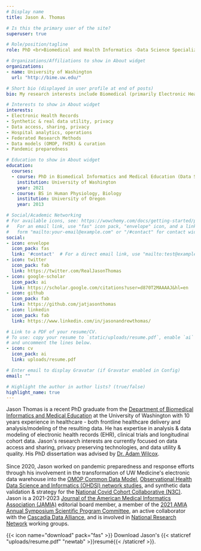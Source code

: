 ```yaml
---
# Display name
title: Jason A. Thomas

# Is this the primary user of the site?
superuser: true

# Role/position/tagline
role: PhD <br>Biomedical and Health Informatics -Data Science Specialization

# Organizations/Affiliations to show in About widget
organizations:
- name: University of Washington
  url: "http://bime.uw.edu/"

# Short bio (displayed in user profile at end of posts)
bio: My research interests include Biomedical (primarily Electronic Health Record) data access and sharing, and the exploration and improvement of data utility for research and operations.

# Interests to show in About widget
interests:
- Electronic Health Records
- Synthetic & real data utility, privacy
- Data access, sharing, privacy
- Hospital analytics, operations
- Federated Research Methods
- Data models (OMOP, FHIR) & curation
- Pandemic preparedness

# Education to show in About widget
education:
  courses:
  - course: PhD in Biomedical Informatics and Medical Education (Data Science Track)
    institution: University of Washington
    year: 2021
  - course: BS in Human Physiology, Biology
    institution: University of Oregon
    year: 2013

# Social/Academic Networking
# For available icons, see: https://wowchemy.com/docs/getting-started/page-builder/#icons
#   For an email link, use "fas" icon pack, "envelope" icon, and a link in the
#   form "mailto:your-email@example.com" or "/#contact" for contact widget.
social:
- icon: envelope
  icon_pack: fas
  link: '#contact'  # For a direct email link, use "mailto:test@example.org".
- icon: twitter
  icon_pack: fab
  link: https://twitter.com/RealJasonThomas
- icon: google-scholar
  icon_pack: ai
  link: https://scholar.google.com/citations?user=d870T2MAAAAJ&hl=en
- icon: github
  icon_pack: fab
  link: https://github.com/jatjasonthomas
- icon: linkedin
  icon_pack: fab
  link: https://www.linkedin.com/in/jasonandrewthomas/

# Link to a PDF of your resume/CV.
# To use: copy your resume to `static/uploads/resume.pdf`, enable `ai` icons in `params.toml`, 
# and uncomment the lines below.
- icon: cv
  icon_pack: ai
  link: uploads/resume.pdf

# Enter email to display Gravatar (if Gravatar enabled in Config)
email: ""

# Highlight the author in author lists? (true/false)
highlight_name: true
---
```


Jason Thomas is a recent PhD graduate from the [Department of Biomedical Informatics and Medical Education](http://bime.uw.edu/) at the University of Washington with 10 years experience in healthcare - both frontline healthcare delivery and analysis/modeling of the resulting data. He has expertise in analysis & data modeling of electronic health records (EHR), clinical trials and longitudinal cohort data. Jason's research interests are currently focused on data access and sharing, privacy preserving technologies, and data utility & quality. His PhD dissertation was advised by [Dr. Adam Wilcox](https://scholar.google.com/citations?hl=en&user=O6GOa0AAAAAJ&view_op=list_works&sortby=pubdate). <br><br> Since 2020, Jason worked on pandemic preparedness and response efforts through his involvement in the transformation of UW Medicine's electronic data warehouse into the [OMOP Common Data Model](https://ohdsi.github.io/CommonDataModel/cdm531.html), [Observational Health Data Science and Informatics (OHDSI) network studies](https://www.ohdsi.org/covid-19-updates/), and synthetic data validation & strategy for the [National Covid Cohort Collaborative (N3C)](https://covid.cd2h.org/enclave). Jason is a 2021-2023 [Journal of the American Medical Informatics Association (JAMIA)](https://academic.oup.com/jamia) editorial board member, a member of the [2021 AMIA Annual Symposium Scientific Program Committee](https://www.amia.org/amia2021/scientific-program-committee), an active collaborator with the [Cascadia Data Alliance](https://www.fredhutch.org/en/about/about-the-hutch/institutional-partners-collaborations/cascadia-data-alliance.html), and is involved in [National Research Network](https://medicine.ucsf.edu/center-clinical-informatics-and-improvement-research/national-research-network) working groups.

{{< icon name="download" pack="fas" >}} Download Jason's {{< staticref "uploads/resume.pdf" "newtab" >}}resumé{{< /staticref >}}.
